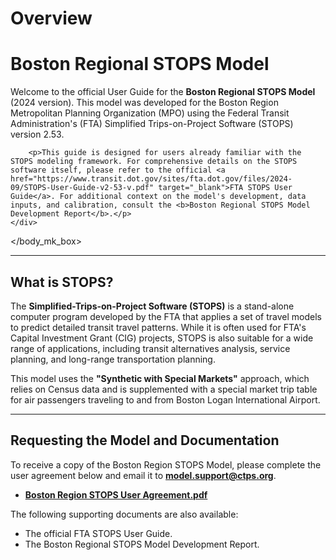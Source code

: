 # Overview

<html>
<body_mk_box>
    <div class="content">
        <h1>Boston Regional STOPS Model</h1>
        <p>Welcome to the official User Guide for the <b>Boston Regional STOPS Model</b> (2024 version). This model was developed for the Boston Region Metropolitan Planning Organization (MPO) using the Federal Transit Administration's (FTA) Simplified Trips-on-Project Software (STOPS) version 2.53.</p>
        
        <p>This guide is designed for users already familiar with the STOPS modeling framework. For comprehensive details on the STOPS software itself, please refer to the official <a href="https://www.transit.dot.gov/sites/fta.dot.gov/files/2024-09/STOPS-User-Guide-v2-53-v.pdf" target="_blank">FTA STOPS User Guide</a>. For additional context on the model's development, data inputs, and calibration, consult the <b>Boston Regional STOPS Model Development Report</b>.</p>
    </div>
</body_mk_box>
</html>

---

## What is STOPS?

The **Simplified-Trips-on-Project Software (STOPS)** is a stand-alone computer program developed by the FTA that applies a set of travel models to predict detailed transit travel patterns. While it is often used for FTA's Capital Investment Grant (CIG) projects, STOPS is also suitable for a wide range of applications, including transit alternatives analysis, service planning, and long-range transportation planning.

This model uses the **"Synthetic with Special Markets"** approach, which relies on Census data and is supplemented with a special market trip table for air passengers traveling to and from Boston Logan International Airport.

---

## Requesting the Model and Documentation

To receive a copy of the Boston Region STOPS Model, please complete the user agreement below and email it to **model.support@ctps.org**.

* **[Boston Region STOPS User Agreement.pdf](https://drive.google.com/file/d/1OIP_Rva1O8AW8jZ2v0hrBgItflrlB0Hz/view?usp=sharing)**

The following supporting documents are also available:
* The official FTA STOPS User Guide.
* The Boston Regional STOPS Model Development Report.
